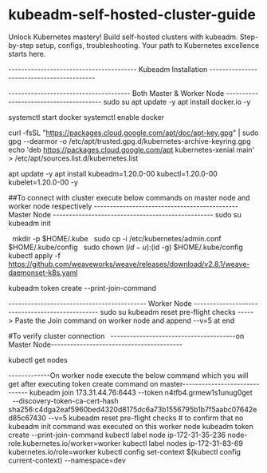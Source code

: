 # kubeadm-self-hosted-cluster-guide
Unlock Kubernetes mastery! Build self-hosted clusters with kubeadm. Step-by-step setup, configs, troubleshooting. Your path to Kubernetes excellence starts here.

---------------------------------------- Kubeadm Installation ------------------------------------------ 

-------------------------------------- Both Master & Worker Node ---------------------------------------
sudo su
apt update -y
apt install docker.io -y

systemctl start docker
systemctl enable docker

curl -fsSL "https://packages.cloud.google.com/apt/doc/apt-key.gpg" | sudo gpg --dearmor -o /etc/apt/trusted.gpg.d/kubernetes-archive-keyring.gpg
echo 'deb https://packages.cloud.google.com/apt kubernetes-xenial main' > /etc/apt/sources.list.d/kubernetes.list

apt update -y
apt install kubeadm=1.20.0-00 kubectl=1.20.0-00 kubelet=1.20.0-00 -y

##To connect with cluster execute below commands on master node and worker node respectively
--------------------------------------------- Master Node -------------------------------------------------- 
sudo su
kubeadm init

  mkdir -p $HOME/.kube
  sudo cp -i /etc/kubernetes/admin.conf $HOME/.kube/config
  sudo chown $(id -u):$(id -g) $HOME/.kube/config
  
kubectl apply -f https://github.com/weaveworks/weave/releases/download/v2.8.1/weave-daemonset-k8s.yaml

kubeadm token create --print-join-command
  

------------------------------------------- Worker Node ------------------------------------------------ 
sudo su
kubeadm reset pre-flight checks
-----> Paste the Join command on worker node and append --v=5 at end

#To verify cluster connection  
---------------------------------------on Master Node-----------------------------------------

kubectl get nodes 


-------------On worker node execute the below command which you will get after executing token create command on master------------------------------
 kubeadm join 173.31.44.76:6443 --token n4tfb4.grmew1s1unug0get     --discovery-token-ca-cert-hash sha256:c4dga2eaf5960bed4320d8175dc6a73b1556795b1b7f5aabc07642ed85c67430 --v=5
 kubeadm reset pre-flight checks  # to confirm that no kubeadm init command was executed on this worker node
 kubeadm token create --print-join-command
 kubectl label node ip-172-31-35-236 node-role.kubernetes.io/worker=worker
 kubectl label nodes ip-172-31-83-69 kubernetes.io/role=worker
 kubectl config set-context $(kubectl config current-context) --namespace=dev
